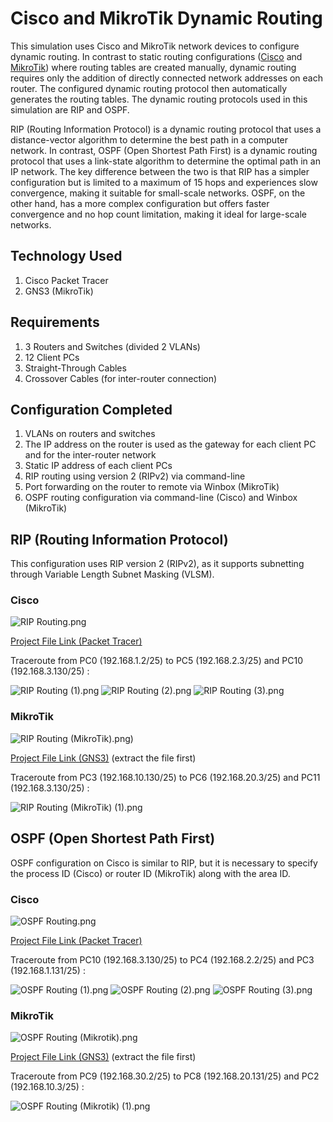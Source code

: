 # Cisco and MikroTik Dynamic Routing
This simulation uses Cisco and MikroTik network devices to configure dynamic routing. In contrast to static routing configurations ([Cisco](https://github.com/eightball270/CodingStudio-ComputerNetworkFundamentals?tab=readme-ov-file#static-routing) and [MikroTik](https://github.com/eightball270/MikroTik-Static-Routing/tree/main?tab=readme-ov-file#mikrotik-static-routing)) where routing tables are created manually, dynamic routing requires only the addition of directly connected network addresses on each router. The configured dynamic routing protocol then automatically generates the routing tables. The dynamic routing protocols used in this simulation are RIP and OSPF.

RIP (Routing Information Protocol) is a dynamic routing protocol that uses a distance-vector algorithm to determine the best path in a computer network. In contrast, OSPF (Open Shortest Path First) is a dynamic routing protocol that uses a link-state algorithm to determine the optimal path in an IP network. The key difference between the two is that RIP has a simpler configuration but is limited to a maximum of 15 hops and experiences slow convergence, making it suitable for small-scale networks. OSPF, on the other hand, has a more complex configuration but offers faster convergence and no hop count limitation, making it ideal for large-scale networks.

## Technology Used
1. Cisco Packet Tracer
2. GNS3 (MikroTik)

## Requirements
1. 3 Routers and Switches (divided 2 VLANs)
2. 12 Client PCs
3. Straight-Through Cables
4. Crossover Cables (for inter-router connection)

## Configuration Completed
1. VLANs on routers and switches
2. The IP address on the router is used as the gateway for each client PC and for the inter-router network
3. Static IP address of each client PCs
4. RIP routing using version 2 (RIPv2) via command-line
5. Port forwarding on the router to remote via Winbox (MikroTik)
6. OSPF routing configuration via command-line (Cisco) and Winbox (MikroTik)

## RIP (Routing Information Protocol)
This configuration uses RIP version 2 (RIPv2), as it supports subnetting through Variable Length Subnet Masking (VLSM).

### Cisco

![RIP Routing.png](https://github.com/eightball270/Cisco-and-MikroTik-Dynamic-Routing/blob/main/Cisco/RIP%20Routing.png)

[Project File Link (Packet Tracer)](https://github.com/eightball270/Cisco-and-MikroTik-Dynamic-Routing/blob/main/Cisco/RIP%20Routing.pkt)

Traceroute from PC0 (192.168.1.2/25) to PC5 (192.168.2.3/25) and PC10 (192.168.3.130/25) :

![RIP Routing (1).png](https://github.com/eightball270/Cisco-and-MikroTik-Dynamic-Routing/blob/main/Cisco/RIP%20Routing%20(1).png) ![RIP Routing (2).png](https://github.com/eightball270/Cisco-and-MikroTik-Dynamic-Routing/blob/main/Cisco/RIP%20Routing%20(2).png) ![RIP Routing (3).png](https://github.com/eightball270/Cisco-and-MikroTik-Dynamic-Routing/blob/main/Cisco/RIP%20Routing%20(3).png)

### MikroTik

![RIP Routing (MikroTik).png)](https://github.com/eightball270/Cisco-and-MikroTik-Dynamic-Routing/blob/main/MikroTik/RIP%20Routing%20(MikroTik).png)

[Project File Link (GNS3)](https://github.com/eightball270/Cisco-and-MikroTik-Dynamic-Routing/blob/main/MikroTik/RIP%20Routing%20(MikroTik).gns3project.7z) (extract the file first)

Traceroute from PC3 (192.168.10.130/25) to PC6 (192.168.20.3/25) and PC11 (192.168.3.130/25) :

![RIP Routing (MikroTik) (1).png](https://github.com/eightball270/Cisco-and-MikroTik-Dynamic-Routing/blob/main/MikroTik/RIP%20Routing%20(MikroTik)%20(1).png)

## OSPF (Open Shortest Path First)
OSPF configuration on Cisco is similar to RIP, but it is necessary to specify the process ID (Cisco) or router ID (MikroTik) along with the area ID.

### Cisco

![OSPF Routing.png](https://github.com/eightball270/Cisco-and-MikroTik-Dynamic-Routing/blob/main/Cisco/OSPF%20Routing.png)

[Project File Link (Packet Tracer)](https://github.com/eightball270/Cisco-and-MikroTik-Dynamic-Routing/blob/main/Cisco/OSPF%20Routing.pkt)

Traceroute from PC10 (192.168.3.130/25) to PC4 (192.168.2.2/25) and PC3 (192.168.1.131/25) :

![OSPF Routing (1).png](https://github.com/eightball270/Cisco-and-MikroTik-Dynamic-Routing/blob/main/Cisco/OSPF%20Routing%20(1).png) ![OSPF Routing (2).png](https://github.com/eightball270/Cisco-and-MikroTik-Dynamic-Routing/blob/main/Cisco/OSPF%20Routing%20(2).png) ![OSPF Routing (3).png](https://github.com/eightball270/Cisco-and-MikroTik-Dynamic-Routing/blob/main/Cisco/OSPF%20Routing%20(3).png)

### MikroTik

![OSPF Routing (Mikrotik).png](https://github.com/eightball270/Cisco-and-MikroTik-Dynamic-Routing/blob/main/MikroTik/OSPF%20Routing%20(Mikrotik).png)

[Project File Link (GNS3)](https://github.com/eightball270/Cisco-and-MikroTik-Dynamic-Routing/blob/main/MikroTik/OSPF%20Routing%20(MikroTik).gns3project.7z) (extract the file first)

Traceroute from PC9 (192.168.30.2/25) to PC8 (192.168.20.131/25) and PC2 (192.168.10.3/25) :

![OSPF Routing (Mikrotik) (1).png](https://github.com/eightball270/Cisco-and-MikroTik-Dynamic-Routing/blob/main/MikroTik/OSPF%20Routing%20(Mikrotik)%20(1).png)
